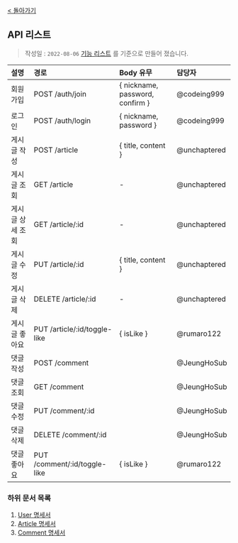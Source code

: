 [< 돌아가기](../README.md)

## API 리스트

> 작성일 : `2022-08-06`
> [기능 리스트](./%EA%B8%B0%EB%8A%A5%20%EB%A6%AC%EC%8A%A4%ED%8A%B8.md) 를 기준으로 만들어 졌습니다.

| 설명              | 경로                          | Body 유무 | 담당자 |
| :--------------- | :---------------------------- | :-------- | :---- |
| 회원가입          | POST /auth/join               | { nickname, password, confirm } | @codeing999 |
| 로그인            | POST /auth/login              | { nickname, password }  | @codeing999 |
| 게시글 작성       | POST /article                 | { title, content } | @unchaptered |
| 게시글 조회       | GET /article                  | - | @unchaptered |
| 게시글 상세 조회  | GET /article/:id              | - | @unchaptered |
| 게시글 수정       | PUT /article/:id              | { title, content } | @unchaptered |
| 게시글 삭제       | DELETE /article/:id           | - | @unchaptered |
| 게시글 좋아요     | PUT /article/:id/toggle-like  | { isLike } | @rumaro122  |
| 댓글 작성         | POST /comment                 | | @JeungHoSub |
| 댓글 조회         | GET /comment                  | | @JeungHoSub |
| 댓글 수정         | PUT /comment/:id              | | @JeungHoSub |
| 댓글 삭제         | DELETE /comment/:id           | | @JeungHoSub |
| 댓글 좋아요       | PUT /comment/:id/toggle-like  | { isLike } | @rumaro122  |

### 하위 문서 목록

1. [User 명세서](./user.md)
2. [Article 명세서](./article.md)
3. [Comment 명세서](./comment.md)